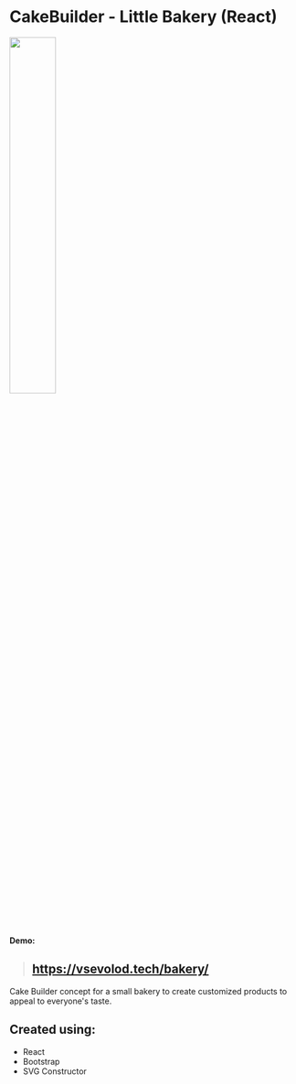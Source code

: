 # CakeBuilder - Little Bakery (React)


<img src="https://user-images.githubusercontent.com/12978622/211900437-392c3a04-fc60-48da-a07f-cdb5789bc4ad.png" width=40% height=40%>

**Demo:** 
 > ## https://vsevolod.tech/bakery/

Cake Builder concept for a small bakery to create customized products to appeal to everyone's taste.

## Created using:

* React
* Bootstrap
* SVG Constructor
